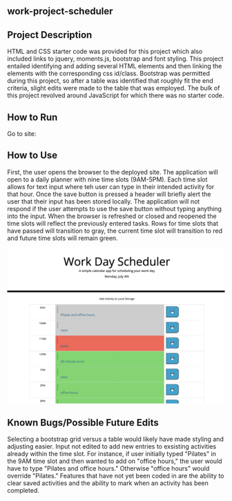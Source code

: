 ## work-project-scheduler

## Project Description

HTML and CSS starter code was provided for this project which also included links to jquery, moments.js, bootstrap and font styling. This project entailed identifying and adding several HTML elements and then linking the elements with the corresponding css id/class. Bootstrap was permitted during this project, so after a table was identified that roughly fit the end criteria, slight edits were made to the table that was employed. The bulk of this project revolved around JavaScript for which there was no starter code. 

## How to Run
Go to site: 

## How to Use

First, the user opens the browser to the deployed site. The application will open to a daily planner with nine time slots (9AM-5PM). Each time slot allows for text input where teh user can type in their intended activity for that hour. Once the save button is pressed a header will briefly alert the user that their input has been stored locally. The application will not respond if the user attempts to use the save button without typing anything into the input. When the browser is refreshed or closed and reopened the time slots will reflect the previously entered tasks. Rows for time slots that have passed will transition to gray, the current time slot will transition to red and future time slots will remain green. 

<img src="./assets/WorkDayScheduler.jpg">

## Known Bugs/Possible Future Edits

Selecting a bootstrap grid versus a table would likely have made styling and adjusting easier. Input not edited to add new entries to exsisting activities already within the time slot. For instance, if user initially typed "Pilates" in the 9AM time slot and then wanted to add on "office hours," the user would have to type "Pilates and office hours." Otherwise "office hours" would override "Pilates." Features that have not yet been coded in are the ability to clear saved activities and the ability to mark when an activity has been completed.

